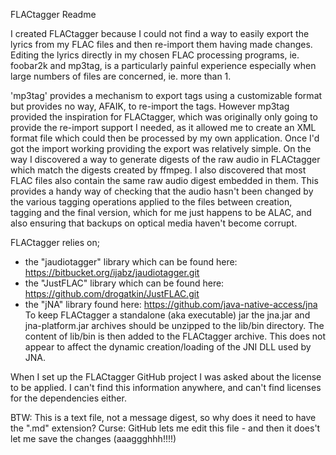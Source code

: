 FLACtagger Readme

I created FLACtagger because I could not find a way to easily export the lyrics from my
FLAC files and then re-import them having made changes. Editing the lyrics directly in
my chosen FLAC processing programs, ie. foobar2k and mp3tag, is a particularly painful experience
especially when large numbers of files are concerned, ie. more than 1.

'mp3tag' provides a mechanism to export tags using a customizable format but provides no way, AFAIK,
to re-import the tags. However mp3tag provided the inspiration for FLACtagger, which was originally
only going to provide the re-import support I needed, as it allowed me to create an XML format file
which could then be processed by my own application. Once I'd got the import working 
providing the export was relatively simple. On the way I discovered a way to generate digests of the
raw audio in FLACtagger which match the digests created by ffmpeg. I also discovered that most FLAC files
also contain the same raw audio digest embedded in them. This provides a handy way of checking that the audio
hasn't been changed by the various tagging operations applied to the files between creation, tagging and 
the final version, which for me just happens to be ALAC, and also ensuring that backups on optical
media haven't become corrupt.

FLACtagger relies on;
- the "jaudiotagger" library which can be found here: https://bitbucket.org/ijabz/jaudiotagger.git
- the "JustFLAC" library which can be found here: https://github.com/drogatkin/JustFLAC.git
- the "jNA" library found here: https://github.com/java-native-access/jna
  To keep FLACtagger a standalone (aka executable) jar the jna.jar and jna-platform.jar archives 
  should be unzipped to the lib/bin directory. The content of lib/bin is then added to the FLACtagger 
  archive. This does not appear to affect the dynamic creation/loading of the JNI DLL used by JNA.

When I set up the FLACtagger GitHub project I was asked about the license to be applied. I can't find this
information anywhere, and can't find licenses for the dependencies either.

BTW: This is a text file, not a message digest, so why does it need to have the ".md" extension?
Curse: GitHub lets me edit this file - and then it does't let me save the changes (aaaggghhh!!!!)
